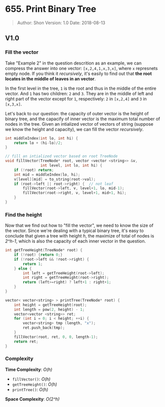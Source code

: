 # 655. Print Binary Tree

> Author: Shon
> Version: 1.0
> Date: 2018-08-13

## V1.0
### Fill the vector
Take "Example 2" in the question descrition as an example, we can compress the answer into one vector: `[x,2,4,1,x,3,x]`, where `x` represnets empty node. If you think it *recursively*, it's easily to find out that **the root locates in the middle of leaves in an vector**. 

In the first level in the tree, `1` is the root and thus in the middle of the entire vector. And `1` has two children: `2` and `3`. They are in the middle of left and right part of the vector except for `1`, respectively: `2` in `[x,2,4]` and `3` in `[x,3,x]`.

Let's back to our question: the capacity of outer vector is the height of binary tree, and the capacify of inner vector is the maximum total number of nodes in the tree. Given an intialized vector of vectors of string (suppose we know the height and capacity), we can fill the vector *recursively*.

```cpp
int middleIndex(int lo, int hi) {
    return lo + (hi-lo)/2;
}

// fill an intialized vector based on root TreeNode
void fillVector(TreeNode* root, vector <vector <string>> &v,
                int level, int lo, int hi) {
    if (!root) return;
    int mid = middleIndex(lo, hi);
    v[level][mid] = to_string(root->val);
    if (root->left || root->right) {  // not leaf
        fillVector(root->left, v, level+1, lo, mid-1);
        fillVector(root->right, v, level+1, mid+1, hi);
    }
}
```

### Find the height
Now that we find out how to "fill the vector", we need to know the size of the vector. Since we're dealing with a typical binary tree, it's easy to conclude that given a tree with height *h*, the maximize of total of nodes is *2^h-1*, which is also the capacity of each inner vector in the question.

```cpp
int getTreeHeight(TreeNode* root) {
    if (!root) {return 0;}
    if (!root->left && !root->right) {
        return 1;
    } else {
        int left = getTreeHeight(root->left);
        int right = getTreeHeight(root->right);
        return (left>=right) ? left+1 : right+1;
    }
}

vector< vector<string> > printTree(TreeNode* root) {
    int height = getTreeHeight(root);
    int length = pow(2, height) - 1;
    vector<vector <string>> ret;
    for (int i = 0; i < height; ++i) {
        vector<string> tmp (length, "x");
        ret.push_back(tmp);
    }
    fillVector(root, ret, 0, 0, length-1);
    return ret;
}
```

### Complexity
**Time Complexity**: *O(h)*  
- `fillVector()`: *O(h)*  
- `getTreeHeight()`: *O(h)*  
- `printTree()`: *O(h)*  

**Space Complexity**: *O(2^h)*
